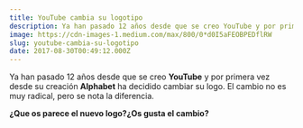```yaml
---
title: YouTube cambia su logotipo
description: Ya han pasado 12 años desde que se creo YouTube y por primera vez desde su creación Alphabet ha decidido cambiar su logo.El cambio no es…
image: https://cdn-images-1.medium.com/max/800/0*d0I5aFEOBPEDflRW
slug: youtube-cambia-su-logotipo
date: 2017-08-30T00:49:12.000Z
---
```


Ya han pasado 12 años desde que se creo **YouTube** y por primera vez desde su creación **Alphabet** ha decidido cambiar su logo. El cambio no es muy radical, pero se nota la diferencia.

**¿Que os parece el nuevo logo?¿Os gusta el cambio?**
